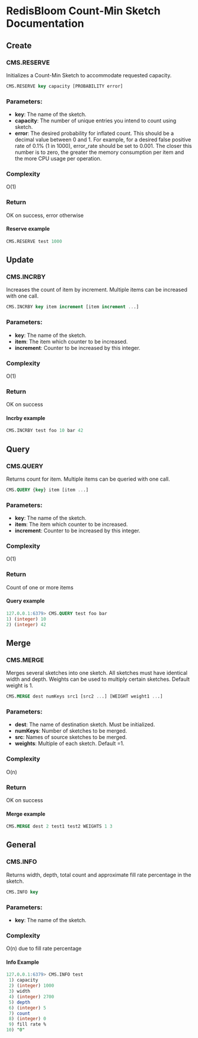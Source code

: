 # RedisBloom Count-Min Sketch Documentation

## Create

### CMS.RESERVE

Initializes a Count-Min Sketch to accommodate requested capacity.

```sql
CMS.RESERVE key capacity [PROBABILITY error]
```

### Parameters:

* **key**: The name of the sketch.
* **capacity**: The number of unique entries you intend to count using sketch.
* **error**: The desired probability for inflated count. This should
    be a decimal value between 0 and 1. For example, for a desired false
    positive rate of 0.1% (1 in 1000), error_rate should be set to 0.001.
    The closer this number is to zero, the greater the memory consumption per
    item and the more CPU usage per operation.
    
### Complexity

O(1)

### Return

OK on success, error otherwise

#### Reserve example

```sql
CMS.RESERVE test 1000
```

## Update

### CMS.INCRBY

Increases the count of item by increment. Multiple items can be increased with one call. 

```sql
CMS.INCRBY key item increment [item increment ...]
```

### Parameters:

* **key**: The name of the sketch.
* **item**: The item which counter to be increased.
* **increment**: Counter to be increased by this integer.

### Complexity

O(1)

### Return

OK on success

#### Incrby example

```sql
CMS.INCRBY test foo 10 bar 42
```

## Query

### CMS.QUERY

Returns count for item. Multiple items can be queried with one call. 

```sql
CMS.QUERY {key} item [item ...]
```

### Parameters:

* **key**: The name of the sketch.
* **item**: The item which counter to be increased.
* **increment**: Counter to be increased by this integer.

### Complexity

O(1)

### Return

Count of one or more items

#### Query example 

```sql
127.0.0.1:6379> CMS.QUERY test foo bar
1) (integer) 10
2) (integer) 42
```

## Merge

### CMS.MERGE

Merges several sketches into one sketch. All sketches must have identical width and depth. Weights can be used to multiply certain sketches. Default weight is 1. 

```sql
CMS.MERGE dest numKeys src1 [src2 ...] [WEIGHT weight1 ...] 
```

### Parameters:

* **dest**: The name of destination sketch. Must be initialized. 
* **numKeys**: Number of sketches to be merged.
* **src**: Names of source sketches to be merged.
* **weights**: Multiple of each sketch. Default =1.

### Complexity

O(n)

### Return

OK on success

#### Merge example 

```sql
CMS.MERGE dest 2 test1 test2 WEIGHTS 1 3
```

## General

### CMS.INFO

Returns width, depth, total count and approximate fill rate 
percentage in the sketch.

```sql
CMS.INFO key
```

### Parameters:

* **key**: The name of the sketch.

### Complexity

O(n) due to fill rate percentage

#### Info Example

```sql
127.0.0.1:6379> CMS.INFO test
 1) capacity
 2) (integer) 1000
 3) width
 4) (integer) 2700
 5) depth
 6) (integer) 5
 7) count
 8) (integer) 0
 9) fill rate %
10) "0"
```